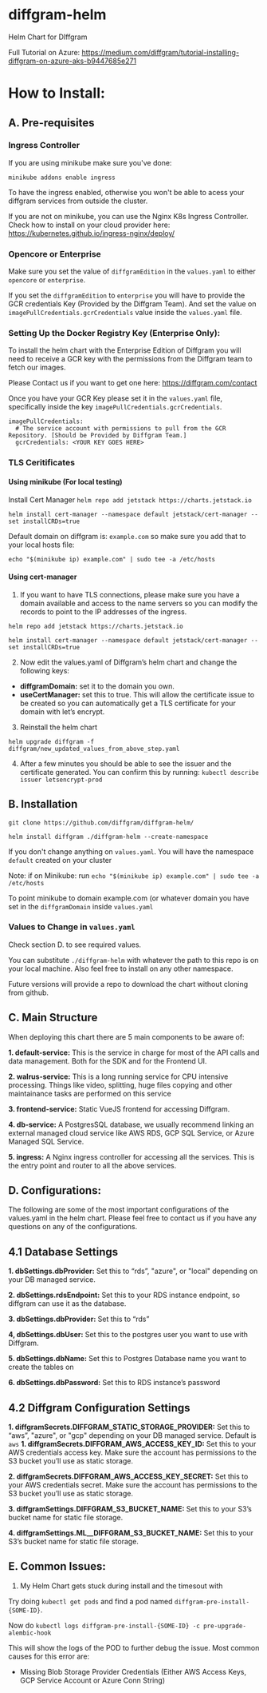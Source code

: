 # diffgram-helm
Helm Chart for DIffgram


Full Tutorial on Azure: https://medium.com/diffgram/tutorial-installing-diffgram-on-azure-aks-b9447685e271

# How to Install: 

## A. Pre-requisites

### Ingress Controller
If you are using minikube make sure you've done:

`minikube addons enable ingress`

To have the ingress enabled, otherwise you won't be able to acess your diffgram services from outside the cluster.

If you are not on minikube, you can use the Nginx K8s Ingress Controller. Check how to install on your cloud provider here: https://kubernetes.github.io/ingress-nginx/deploy/

### Opencore or Enterprise

Make sure you set the value of  `diffgramEdition` in the `values.yaml` to either `opencore`
or `enterprise`.

If you set the `diffgramEdition` to `enterprise` you will have to provide the GCR credentials 
Key (Provided by the Diffgram Team). And set the value on `imagePullCredentials.gcrCredentials` value inside the `values.yaml` file.
### Setting Up the Docker Registry Key (Enterprise Only):

To install the helm chart with the Enterprise Edition of Diffgram you will need to receive a GCR key with the permissions from
the Diffgram team to fetch our images.

Please Contact us if you want  to get one here:  https://diffgram.com/contact

Once you have your GCR Key please set it in the `values.yaml` file, specifically inside the
key `imagePullCredentials.gcrCredentials`.


```
imagePullCredentials:
  # The service account with permissions to pull from the GCR Repository. [Should be Provided by Diffgram Team.]
  gcrCredentials: <YOUR KEY GOES HERE>
```



### TLS Ceritificates
#### Using minikube (For local testing) 
Install Cert Manager
`helm repo add jetstack https://charts.jetstack.io`

`helm install cert-manager --namespace default jetstack/cert-manager --set installCRDs=true`

Default domain on diffgram is: `example.com` so make sure you add that to your local hosts file:

`echo "$(minikube ip) example.com" | sudo tee -a /etc/hosts`

#### Using cert-manager             

1. If you want to have TLS connections, please make sure you have a domain available and access to the name servers so you can modify the records to point to the IP addresses of the ingress.

`helm repo add jetstack https://charts.jetstack.io`

`helm install cert-manager --namespace default jetstack/cert-manager --set installCRDs=true`

2. Now edit the values.yaml of Diffgram’s helm chart and change the following keys:
 - **diffgramDomain:** set it to the domain you own.
 - **useCertManager:** set this to true. This will allow the certificate issue to be created so you can automatically get a TLS certificate for your domain with let’s encrypt.

3. Reinstall the helm chart


`helm upgrade diffgram -f diffgram/new_updated_values_from_above_step.yaml`

4. After a few minutes you should be able to see the issuer and the certificate generated. You can confirm this by running:
`kubectl describe issuer letsencrypt-prod`

## B. Installation
`git clone https://github.com/diffgram/diffgram-helm/`

`helm install diffgram ./diffgram-helm --create-namespace`

If you don't change anything on `values.yaml`. You will have the namespace `default` created on your cluster

Note: if on Minikube: run `echo "$(minikube ip) example.com" | sudo tee -a /etc/hosts`

To point minikube to domain example.com (or whatever domain you have set in the `diffgramDomain` inside `values.yaml`

### Values to Change in `values.yaml`
Check section D. to see required values.



You can substitute `./diffgram-helm` with whatever the path to this repo is on your local machine. Also feel free to install on any other namespace.

Future versions will provide a repo to download the chart without cloning from github.

## C. Main Structure
When deploying this chart there are 5 main components to be aware of:

**1. default-service:** This is the service in charge for most of the API calls and data management. Both for the SDK and for the Frontend UI.

**2. walrus-service:** This is a long running service for CPU intensive processing. Things like video, splitting, huge files copying and other maintainance tasks are performed on this service

**3. frontend-service:** Static VueJS frontend for accessing Diffgram.

**4. db-service:** A PostgresSQL database, we usually recommend linking an external managed cloud service like AWS RDS, GCP SQL Service, or Azure Managed SQL Service.

**5. ingress:** A Nginx ingress controller for accessing all the services. This is the entry point and router to all the above services.


## D. Configurations:
The following are some of the most important configurations of the values.yaml in the helm chart. Please feel free to contact us if you have any questions on any of the configurations.
## 4.1 Database Settings
**1. dbSettings.dbProvider:** Set this to “rds”, "azure", or "local" depending on your DB managed service.

**2. dbSettings.rdsEndpoint:** Set this to your RDS instance endpoint, so diffgram can use it as the database.

**3. dbSettings.dbProvider:** Set this to “rds”

**4, dbSettings.dbUser:** Set this to the postgres user you want to use with Diffgram.

**5. dbSettings.dbName:** Set this to Postgres Database name you want to create the tables on

**6. dbSettings.dbPassword:** Set this to RDS instance’s password

## 4.2 Diffgram Configuration Settings
**1. diffgramSecrets.DIFFGRAM_STATIC_STORAGE_PROVIDER:** Set this to “aws”, "azure", or "gcp" depending on your DB managed service. Default is `aws`
**1. diffgramSecrets.DIFFGRAM_AWS_ACCESS_KEY_ID:** Set this to your AWS credentials access key. Make sure the account has permissions to the S3 bucket you’ll use as static storage.

**2. diffgramSecrets.DIFFGRAM_AWS_ACCESS_KEY_SECRET:** Set this to your AWS credentials secret. Make sure the account has permissions to the S3 bucket you’ll use as static storage.

**3. diffgramSettings.DIFFGRAM_S3_BUCKET_NAME:** Set this to your S3’s bucket name for static file storage.

**4. diffgramSettings.ML__DIFFGRAM_S3_BUCKET_NAME:** Set this to your S3’s bucket name for static file storage.

## E. Common Issues:

1. My Helm Chart gets stuck during install and the timesout with 

Try doing `kubectl get pods` and find a pod named `diffgram-pre-install-{SOME-ID}`.

Now do `kubectl logs diffgram-pre-install-{SOME-ID} -c pre-upgrade-alembic-hook`

This will show the logs of the POD to further debug the issue. Most common causes for this error are:

- Missing Blob Storage Provider Credentials (Either AWS Access Keys, GCP Service Account or Azure Conn String)


